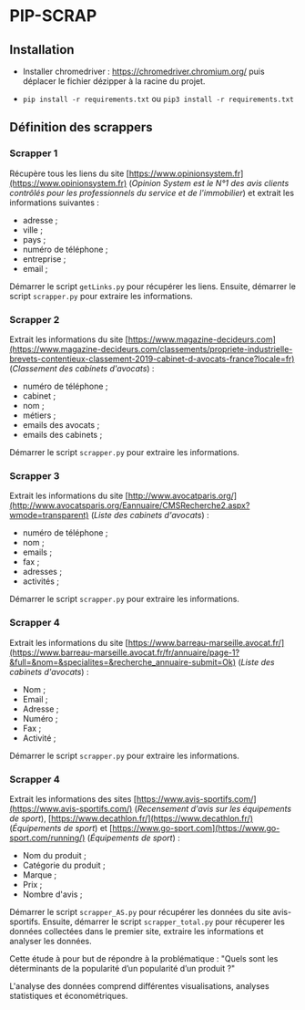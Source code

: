 # PIP-SCRAP

## Installation

- Installer chromedriver : https://chromedriver.chromium.org/ puis déplacer le fichier dézipper à la racine du projet.

- `pip install -r requirements.txt` ou `pip3 install -r requirements.txt`

## Définition des scrappers

### Scrapper 1

Récupère tous les liens du site [https://www.opinionsystem.fr](https://www.opinionsystem.fr) (*Opinion System est le N°1 des avis clients contrôlés pour les professionnels du service et de l'immobilier*) et extrait les informations suivantes :

* adresse ;
* ville ;
* pays ;
* numéro de téléphone ;
* entreprise ;
* email ;

Démarrer le script `getLinks.py` pour récupérer les liens.
Ensuite, démarrer le script `scrapper.py` pour extraire les informations.

### Scrapper 2

Extrait les informations du site [https://www.magazine-decideurs.com](https://www.magazine-decideurs.com/classements/propriete-industrielle-brevets-contentieux-classement-2019-cabinet-d-avocats-france?locale=fr) (*Classement des cabinets d'avocats*) :

* numéro de téléphone ;
* cabinet ;
* nom ;
* métiers ;
* emails des avocats ;
* emails des cabinets ;

Démarrer le script `scrapper.py` pour extraire les informations.

### Scrapper 3

Extrait les informations du site [http://www.avocatparis.org/](http://www.avocatsparis.org/Eannuaire/CMSRecherche2.aspx?wmode=transparent) (*Liste des cabinets d'avocats*) :

* numéro de téléphone ;
* nom ;
* emails ;
* fax ;
* adresses ;
* activités ;

Démarrer le script `scrapper.py` pour extraire les informations.

### Scrapper 4

Extrait les informations du site [https://www.barreau-marseille.avocat.fr/](https://www.barreau-marseille.avocat.fr/fr/annuaire/page-1?&full=&nom=&specialites=&recherche_annuaire-submit=Ok) (*Liste des cabinets d'avocats*) :

* Nom ;
* Email ;
* Adresse ;
* Numéro ;
* Fax ;
* Activité ;

Démarrer le script `scrapper.py` pour extraire les informations.

### Scrapper 4

Extrait les informations des sites [https://www.avis-sportifs.com/](https://www.avis-sportifs.com/) (*Recensement d'avis sur les équipements de sport*), [https://www.decathlon.fr/](https://www.decathlon.fr/) (*Équipements de sport*) et [https://www.go-sport.com](https://www.go-sport.com/running/) (*Équipements de sport*) :

* Nom du produit ;
* Catégorie du produit ;
* Marque ;
* Prix ;
* Nombre d'avis ;

Démarrer le script `scrapper_AS.py` pour récupérer les données du site avis-sportifs.
Ensuite, démarrer le script `scrapper_total.py` pour récuperer les données collectées dans le premier site, extraire les informations et analyser les données.

Cette étude à pour but de répondre à la problématique : "Quels sont les déterminants de la popularité d’un popularité d’un produit ?"

L'analyse des données comprend différentes visualisations, analyses statistiques et économétriques.

